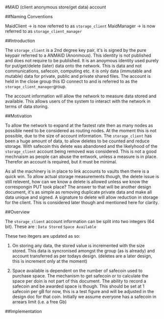 #MAID (client anonymous store/get data) account

##Naming Conventions

MaidClient  -> is now referred to as ```storage_client``` 
MaidManager -> is now referred to as ```storage_client_manager```

##Introduction

The ```storage_client``` is a 2nd degree key pair, it's is signed by the pure keypair referred to a ANMAID (Anonmous). This identity is not published and does not require to be published. It is an anoymous identity used purely for put/get/delete (later) data onto the network. This is data and not communications, safecoin, computing etc. it is only data (immutable and mutable) data for private, public and private shared files. The account is held in the close group this ID connect to and is referred to as the ```storage_client_manager```group.

The account information will allow the network to measure data stored and available. This allows users of the system to interact with the network in terms of data storing. 


##Motivation

To allow the network to expand at the fastest rate then as many nodes as possible need to be considered as routing nodes. At the moment this is not possible, due to the size of account information. The ```storage_client``` has been a huge amount of data, to allow deletes to be counted and reduce storage. With safecoin this delete was abandoned and the likelyhood of the ```storage_client``` account being removed was considered. This is not a good mechnaism as people can abuse the entwork, unless a measure is in place. Therefor an account is required, but it must be minimal. 

As all the machinery is in place to link accounts to vaults then there is a quick win. To allow actual storage measurements though, the delete issue is still relevent, how can we know a delete is allowed unless we know the correspongin PUT took place? The answer to that will be another design document, it's as simple as removing duplicate private data and make all data unique and signed. A signature to delete will allow reduction in storage for the client. This is considered later though and mentioned here for clarity. 


##Overview

The ```storage_client``` account information can be split into two integers (64 bit). These are :
```Data Stored```
```Space Available```

These two itegers are updated as so:

1. On storing any data, the stored value is incremented with the size stored. This data is syncronised amongst the group (as is already) and account transferred as per todays design. (deletes are a later design, this is increment only at the moment)

2. Space available is dependent on the number of safecoin used to purchase space. The mechanism to get safecoin or to calculate the space per doin is not part of this document. The ability to record a safecoin and be awarded space is though. This should be set at 1 safecoin per gB for now, this is a test figure and will be adjusted in the design doc for that coin. Initially we assume everyone has a safecoin in arrears limit (i.e. a free Gb) 

##Implementation

